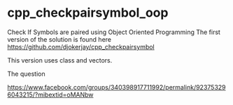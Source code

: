 # cpp_checkpairsymbol_oop
Check If Symbols are paired using Object Oriented Programming
The first version of the solution is found here
https://github.com/djokerjay/cpp_checkpairsymbol

This version uses class and vectors.

The question

https://www.facebook.com/groups/340398917711992/permalink/923753296043215/?mibextid=oMANbw
